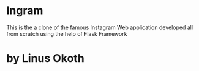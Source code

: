 # Ingram
This is the a clone of the famous Instagram Web application developed all from scratch using the help of Flask Framework
# by Linus Okoth
